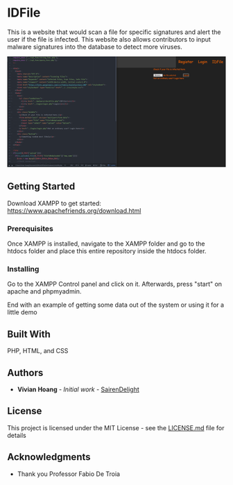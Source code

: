 # IDFile

This is a website that would scan a file for specific signatures and alert the user if the file is infected. This website also allows contributors to input malware signatures into the database to detect more viruses.

![](IDFile-min.PNG)

## Getting Started
Download XAMPP to get started: https://www.apachefriends.org/download.html

### Prerequisites

Once XAMPP is installed, navigate to the XAMPP folder and go to the htdocs folder and place this entire repository inside the htdocs folder.

### Installing
Go to the XAMPP Control panel and click on it. Afterwards, press "start" on apache and phpmyadmin.

End with an example of getting some data out of the system or using it for a little demo

## Built With
PHP, HTML, and CSS

## Authors

* **Vivian Hoang** - *Initial work* - [SairenDelight](https://github.com/SairenDelight)

## License

This project is licensed under the MIT License - see the [LICENSE.md](LICENSE.md) file for details

## Acknowledgments

* Thank you Professor Fabio De Troia
